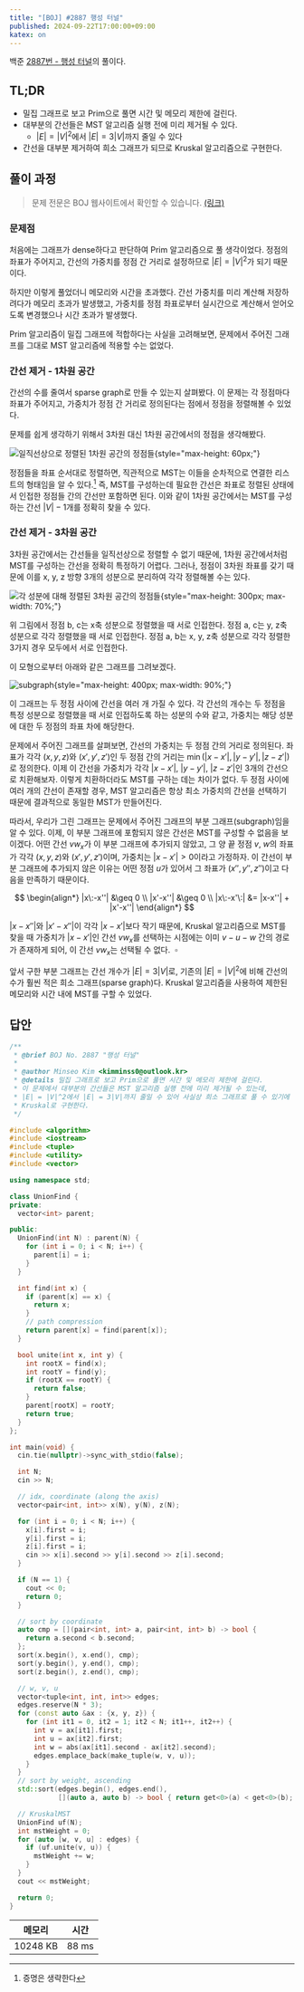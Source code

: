 ```yaml
---
title: "[BOJ] #2887 행성 터널"
published: 2024-09-22T17:00:00+09:00
katex: on
---
```


백준 [2887번 - 행성 터널][boj2887]의 풀이다.

## TL;DR

- 밀집 그래프로 보고 Prim으로 풀면 시간 및 메모리 제한에 걸린다.
- 대부분의 간선들은 MST 알고리즘 실행 전에 미리 제거될 수 있다.
  - $|E| = |V|^2$에서 $|E| = 3|V|$까지 줄일 수 있다
- 간선을 대부분 제거하여 희소 그래프가 되므로 Kruskal 알고리즘으로 구현한다.

## 풀이 과정

> 문제 전문은 BOJ 웹사이트에서 확인할 수 있습니다. [(링크)][boj2887]

[boj2887]: https://www.acmicpc.net/problem/2887

### 문제점

처음에는 그래프가 dense하다고 판단하여 Prim 알고리즘으로 풀 생각이었다. 정점의
좌표가 주어지고, 간선의 가중치를 정점 간 거리로 설정하므로 $|E|=|V|^2$가 되기
때문이다.

하지만 이렇게 풀었더니 메모리와 시간을 초과했다. 간선 가중치를 미리 계산해
저장하려다가 메모리 초과가 발생했고, 가중치를 정점 좌표로부터 실시간으로
계산해서 얻어오도록 변경했으나 시간 초과가 발생했다.

Prim 알고리즘이 밀집 그래프에 적합하다는 사실을 고려해보면, 문제에서 주어진
그래프를 그대로 MST 알고리즘에 적용할 수는 없었다.

### 간선 제거 - 1차원 공간

간선의 수를 줄여서 sparse graph로 만들 수 있는지 살펴봤다. 이 문제는 각
정점마다 좌표가 주어지고, 가중치가 정점 간 거리로 정의된다는 점에서 정점을
정렬해볼 수 있었다.

문제를 쉽게 생각하기 위해서 3차원 대신 1차원 공간에서의 정점을 생각해봤다.

![일직선상으로 정렬된 1차원 공간의 정점들](/images/2024-09-22-img1.png){style="max-height: 60px;"}

정점들을 좌표 순서대로 정렬하면, 직관적으로 MST는 이들을 순차적으로 연결한
리스트의 형태임을 알 수 있다.[^1] 즉, MST를 구성하는데 필요한 간선은 좌표로
정렬된 상태에서 인접한 정점들 간의 간선만 포함하면 된다. 이와 같이 1차원
공간에서는  MST를 구성하는 간선 $|V|-1$개를 정확히 찾을 수 있다.

[^1]: 증명은 생략한다

### 간선 제거 - 3차원 공간

3차원 공간에서는 간선들을 일직선상으로 정렬할 수 없기 때문에, 1차원
공간에서처럼 MST를 구성하는 간선을 정확히 특정하기 어렵다. 그러나, 정점이 3차원
좌표를 갖기 때문에 이를 x, y, z 방향 3개의 성분으로 분리하여 각각 정렬해볼 수는
있다.

![각 성분에 대해 정렬된 3차원 공간의 정점들](/images/2024-09-22-img2.png){style="max-height: 300px; max-width: 70%;"}

위 그림에서 정점 b, c는 x축 성분으로 정렬했을 때 서로 인접한다. 정점 a, c는 y,
z축 성분으로 각각 정렬했을 때 서로 인접한다. 정점 a, b는 x, y, z축 성분으로
각각 정렬한 3가지 경우 모두에서 서로 인접한다.

이 모형으로부터 아래와 같은 그래프를 그려보겠다.

![subgraph](/images/2024-09-22-img3.png){style="max-height: 400px; max-width: 90%;"}

이 그래프는 두 정점 사이에 간선을 여러 개 가질 수 있다. 각 간선의 개수는 두
정점을 특정 성분으로 정렬했을 때 서로 인접하도록 하는 성분의 수와 같고,
가중치는 해당 성분에 대한 두 정점의 좌표 차에 해당한다.

문제에서 주어진 그래프를 살펴보면, 간선의 가중치는 두 정점 간의
거리로 정의된다. 좌표가 각각 $(x, y, z)$와 $(x', y', z')$인 두 정점
간의 거리는 $\min \left( |x-x'|, |y-y'|, |z-z'| \right)$로 정의한다.
이제 이 간선을 가중치가 각각 $|x-x'|$, $|y-y'|$, $|z-z'|$인 3개의
간선으로 치환해보자. 이렇게 치환하더라도 MST를 구하는 데는 차이가
없다. 두 정점 사이에 여러 개의 간선이 존재할 경우, MST 알고리즘은 항상
최소 가중치의 간선을 선택하기 때문에 결과적으로 동일한 MST가
만들어진다.

따라서, 우리가 그린 그래프는 문제에서 주어진 그래프의 부분 그래프(subgraph)임을
알 수 있다. 이제, 이 부분 그래프에 포함되지 않은 간선은 MST를 구성할 수 없음을
보이겠다. 어떤 간선 $vw_x$가 이 부분 그래프에 추가되지 않았고, 그 양 끝 정점
$v$, $w$의 좌표가 각각 $(x, y, z)$와 $(x', y', z')$이며, 가중치는 $|x-x'| \gt
0$이라고 가정하자. 이 간선이 부분 그래프에 추가되지 않은 이유는 어떤 정점 $u$가
있어서 그 좌표가 $(x'', y'', z'')$이고 다음을 만족하기 때문이다.

$$
\begin{align*}
|x\:-x''| &\geq 0 \\ |x'-x''| &\geq 0 \\ |x\:-x'\:| &= |x-x''| + |x'-x''|
\end{align*}
$$

$|x-x''|$와 $|x'-x''|$이 각각 $|x-x'|$보다 작기 때문에, Kruskal 알고리즘으로
MST를 찾을 때 가중치가 $|x-x'|$인 간선 $vw_x$를 선택하는 시점에는 이미 $v-u-w$
간의 경로가 존재하게 되어, 이 간선 $vw_x$는 선택될 수 없다. $\:\square$

앞서 구한 부분 그래프는 간선 개수가 $|E|=3|V|$로, 기존의 $|E|=|V|^2$에 비해
간선의 수가 훨씬 적은 희소 그래프(sparse graph)다. Kruskal 알고리즘을 사용하여
제한된 메모리와 시간 내에 MST를 구할 수 있었다.

## 답안

```c++
/**
 * @brief BOJ No. 2887 "행성 터널"
 *
 * @author Minseo Kim <kimminss0@outlook.kr>
 * @details 밀집 그래프로 보고 Prim으로 풀면 시간 및 메모리 제한에 걸린다.
 * 이 문제에서 대부분의 간선들은 MST 알고리즘 실행 전에 미리 제거될 수 있는데,
 * |E| = |V|^2에서 |E| = 3|V|까지 줄일 수 있어 사실상 희소 그래프로 풀 수 있기에
 * Kruskal로 구현한다.
 */

#include <algorithm>
#include <iostream>
#include <tuple>
#include <utility>
#include <vector>

using namespace std;

class UnionFind {
private:
  vector<int> parent;

public:
  UnionFind(int N) : parent(N) {
    for (int i = 0; i < N; i++) {
      parent[i] = i;
    }
  }

  int find(int x) {
    if (parent[x] == x) {
      return x;
    }
    // path compression
    return parent[x] = find(parent[x]);
  }

  bool unite(int x, int y) {
    int rootX = find(x);
    int rootY = find(y);
    if (rootX == rootY) {
      return false;
    }
    parent[rootX] = rootY;
    return true;
  }
};

int main(void) {
  cin.tie(nullptr)->sync_with_stdio(false);

  int N;
  cin >> N;

  // idx, coordinate (along the axis)
  vector<pair<int, int>> x(N), y(N), z(N);

  for (int i = 0; i < N; i++) {
    x[i].first = i;
    y[i].first = i;
    z[i].first = i;
    cin >> x[i].second >> y[i].second >> z[i].second;
  }

  if (N == 1) {
    cout << 0;
    return 0;
  }

  // sort by coordinate
  auto cmp = [](pair<int, int> a, pair<int, int> b) -> bool {
    return a.second < b.second;
  };
  sort(x.begin(), x.end(), cmp);
  sort(y.begin(), y.end(), cmp);
  sort(z.begin(), z.end(), cmp);

  // w, v, u
  vector<tuple<int, int, int>> edges;
  edges.reserve(N * 3);
  for (const auto &ax : {x, y, z}) {
    for (int it1 = 0, it2 = 1; it2 < N; it1++, it2++) {
      int v = ax[it1].first;
      int u = ax[it2].first;
      int w = abs(ax[it1].second - ax[it2].second);
      edges.emplace_back(make_tuple(w, v, u));
    }
  }
  // sort by weight, ascending
  std::sort(edges.begin(), edges.end(),
            [](auto a, auto b) -> bool { return get<0>(a) < get<0>(b); });

  // KruskalMST
  UnionFind uf(N);
  int mstWeight = 0;
  for (auto [w, v, u] : edges) {
    if (uf.unite(v, u)) {
      mstWeight += w;
    }
  }
  cout << mstWeight;

  return 0;
}
```

|메모리|시간|
|------|----|
|10248 KB|88 ms|

